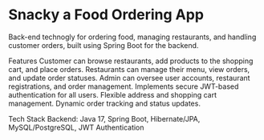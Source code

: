 # Snacky a Food Ordering App
Back-end technogly for ordering food, managing restaurants, and handling customer orders, built using Spring Boot for the backend.

Features
Customer can browse restaurants, add products to the shopping cart, and place orders.
Restaurants can manage their menu, view orders, and update order statuses.
Admin can oversee user accounts, restaurant registrations, and order management.
Implements secure JWT-based authentication for all users.
Flexible address and shopping cart management.
Dynamic order tracking and status updates.

Tech Stack
Backend:
Java 17, 
Spring Boot, 
Hibernate/JPA, 
MySQL/PostgreSQL, 
JWT Authentication
